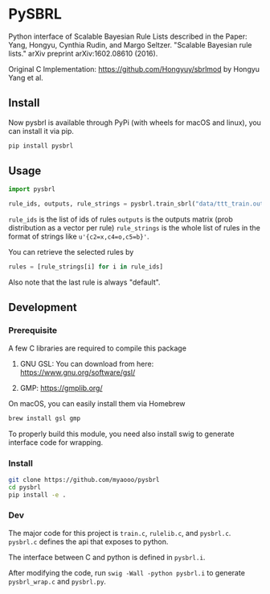 # PySBRL

Python interface of Scalable Bayesian Rule Lists described in the Paper: 
Yang, Hongyu, Cynthia Rudin, and Margo Seltzer. "Scalable Bayesian rule lists." arXiv preprint arXiv:1602.08610 (2016).

Original C Implementation: https://github.com/Hongyuy/sbrlmod by Hongyu Yang et al.

## Install

Now pysbrl is available through PyPi (with wheels for macOS and linux), you can install it via pip.

```bash
pip install pysbrl
```

## Usage

```python
import pysbrl

rule_ids, outputs, rule_strings = pysbrl.train_sbrl("data/ttt_train.out", "data/ttt_train.label", 20.0, eta=2.0, max_iters=2000, nchain=10, alphas=[1,1])
```

`rule_ids` is the list of ids of rules
`outputs` is the outputs matrix (prob distribution as a vector per rule)
`rule_strings` is the whole list of rules in the format of strings like `u'{c2=x,c4=o,c5=b}'`. 

You can retrieve the selected rules by 

```python
rules = [rule_strings[i] for i in rule_ids]
```

Also note that the last rule is always "default".

## Development

### Prerequisite

A few C libraries are required to compile this package

1. GNU GSL: You can download from here: https://www.gnu.org/software/gsl/

2. GMP: https://gmplib.org/

On macOS, you can easily install them via Homebrew

```bash
brew install gsl gmp
```

To properly build this module, you need also install swig to generate interface code for wrapping.

### Install

```bash
git clone https://github.com/myaooo/pysbrl
cd pysbrl
pip install -e .
```

### Dev

The major code for this project is `train.c`, `rulelib.c`, and `pysbrl.c`. 
`pysbrl.c` defines the api that exposes to python.

The interface between C and python is defined in `pysbrl.i`.

After modifying the code, run `swig -Wall -python pysbrl.i` to generate `pysbrl_wrap.c` and `pysbrl.py`.
